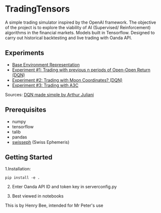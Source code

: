 # TradingTensors 

A simple trading simulator inspired by the OpenAI framework. The objective of the project is to explore the viability of AI (Supervised/ Reinforcement) algorithms in the financial markets. Models built in Tensorflow. Designed to carry out historical backtesting and live trading with Oanda API. 



## Experiments
- [Base Environment Representation](https://github.com/Henry-bee/TradingTensors/blob/master/Examples/Base%20Environment.ipynb)
- [Experiment #1: Trading with previous n periods of Open-Open Return (DQN)](https://github.com/Henry-bee/TradingTensors/blob/master/Examples/Experiment%201%20Basic%20DQN%20Model%20and%20walkthrough.ipynb)
- [Experiment #2: Trading with Moon Coordinates? (DQN)](https://github.com/Henry-bee/TradingTensors/blob/master/Examples/Experiment%202%20DQN%20with%20planetry%20data%20.ipynb)
- [Experiment #3: Trading with A3C](https://github.com/Henry-bee/TradingTensors/blob/master/Examples/Experiment%203%20Trading%20with%20A3C.ipynb)

Sources:
[DQN made simple by Arthur Juliani](https://medium.com/@awjuliani/simple-reinforcement-learning-with-tensorflow-part-4-deep-q-networks-and-beyond-8438a3e2b8df)


## Prerequisites
- numpy
- tensorflow
- talib
- pandas
- [swisseph](https://github.com/astrorigin/pyswisseph) (Swiss Ephemeris)

## Getting Started

1.Installation:
```
pip install -e .
```

2. Enter Oanda API ID and token key in serverconfig.py

3. Best viewed in notebooks



This is by Henry Bee, intended for Mr Peter's use
